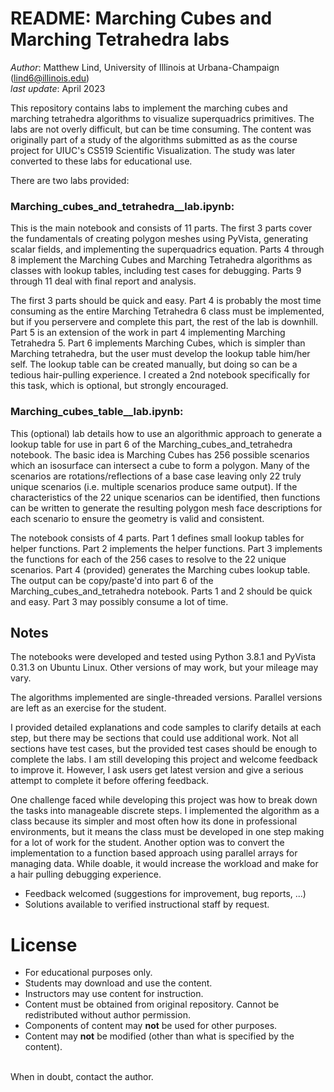 # README: Marching Cubes and Marching Tetrahedra labs

_Author_: Matthew Lind, University of Illinois at Urbana-Champaign (lind6@illinois.edu)
<br>_last update_: April 2023

This repository contains labs to implement the marching cubes and marching tetrahedra algorithms to visualize superquadrics primitives.  The labs are not overly difficult, but can be time consuming.  The content was originally part of a study of the algorithms submitted as as the course project for UIUC's CS519 Scientific Visualization.  The study was later converted to these labs for educational use.

There are two labs provided:

### Marching_cubes_and_tetrahedra__lab.ipynb:

This is the main notebook and consists of 11 parts.  The first 3 parts cover the fundamentals of creating polygon meshes using PyVista, generating scalar fields, and implementing the superquadrics equation.  Parts 4 through 8 implement the Marching Cubes and Marching Tetrahedra algorithms as classes with lookup tables, including test cases for debugging.  Parts 9 through 11 deal with final report and analysis.

The first 3 parts should be quick and easy.  Part 4 is probably the most time consuming as the entire Marching Tetrahedra 6 class must be implemented, but if you perservere and complete this part, the rest of the lab is downhill.  Part 5 is an extension of the work in part 4 implementing Marching Tetrahedra 5.  Part 6 implements Marching Cubes, which is simpler than Marching tetrahedra, but the user must develop the lookup table him/her self.  The lookup table can be created manually, but doing so can be a tedious hair-pulling experience.  I created a 2nd notebook specifically for this task, which is optional, but strongly encouraged.

### Marching_cubes_table__lab.ipynb:

This (optional) lab details how to use an algorithmic approach to generate a lookup table for use in part 6 of the Marching_cubes_and_tetrahedra notebook.  The basic idea is Marching Cubes has 256 possible scenarios which an isosurface can intersect a cube to form a polygon.  Many of the scenarios are rotations/reflections of a base case leaving only 22 truly unique scenarios (i.e. multiple scenarios produce same output).  If the characteristics of the 22 unique scenarios can be identified, then functions can be written to generate the resulting polygon mesh face descriptions for each scenario to ensure the geometry is valid and consistent.

The notebook consists of 4 parts.  Part 1 defines small lookup tables for helper functions.  Part 2 implements the helper functions.  Part 3 implements the functions for each of the 256 cases to resolve to the 22 unique scenarios.  Part 4 (provided) generates the Marching cubes lookup table.  The output can be copy/paste'd into part 6 of the Marching_cubes_and_tetrahedra notebook.  Parts 1 and 2 should be quick and easy.  Part 3 may possibly consume a lot of time.


## Notes

The notebooks were developed and tested using Python 3.8.1 and PyVista 0.31.3 on Ubuntu Linux.  Other versions of may work, but your mileage may vary.

The algorithms implemented are single-threaded versions.  Parallel versions are left as an exercise for the student.

I provided detailed explanations and code samples to clarify details at each step, but there may be sections that could use additional work.  Not all sections have test cases, but the provided test cases should be enough to complete the labs.  I am still developing this project and welcome feedback to improve it.  However, I ask users get latest version and give a serious attempt to complete it before offering feedback.

One challenge faced while developing this project was how to break down the tasks into manageable discrete steps.  I implemented the algorithm as a class because its simpler and most often how its done in professional environments, but it means the class must be developed in one step making for a lot of work for the student.  Another option was to convert the implementation to a function based approach using parallel arrays for managing data.  While doable, it would increase the workload and make for a hair pulling debugging experience.

- Feedback welcomed (suggestions for improvement, bug reports, ...)
- Solutions available to verified instructional staff by request.

# License

   - For educational purposes only.
   - Students may download and use the content.
   - Instructors may use content for instruction.
   - Content must be obtained from original repository.  Cannot be redistributed without author permission.
   - Components of content may __not__ be used for other purposes.
   - Content may __not__ be modified (other than what is specified by the content).<br>
   <br>
   When in doubt, contact the author.
